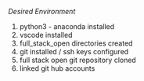 *Desired Environment*
1) python3 - anaconda installed
2) vscode installed
3) full_stack_open directories created
4) git installed / ssh keys configured
5) full stack open git repository cloned
6) linked git hub accounts